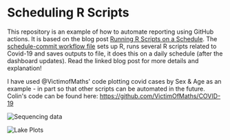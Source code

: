 # Scheduling R Scripts

This repository is an example of how to automate reporting using GitHub actions. It is based on the blog post [Running R Scripts on a Schedule](https://blog.simonpcouch.com/blog/r-github-actions-commit/). The [schedule-commit workflow file](.github/workflows/schedule-commit.yaml) sets up R, runs several R scripts related to Covid-19 and saves outputs to file, it does this on a daily schedule (after the dashboard updates). Read the linked blog post for more details and explanation!

I have used @VictimofMaths' code plotting covid cases by Sex & Age as an example - in part so that other scripts can be automated in the future.
Colin's code can be found here: https://github.com/VictimOfMaths/COVID-19

![Sequencing data](https://github.com/RobertASmith/scheduled-commit-action/blob/create-pull-request/patch/plots/COVIDGenomesStackedxReg.png)

![Lake Plots](https://github.com/RobertASmith/scheduled-commit-action/blob/create-pull-request/patch/plots/lakePlotRegional.png)
